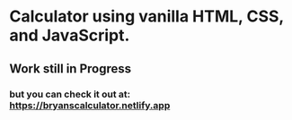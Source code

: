 # Calculator using vanilla HTML, CSS, and JavaScript.

## Work still in Progress

### but you can check it out at: https://bryanscalculator.netlify.app
